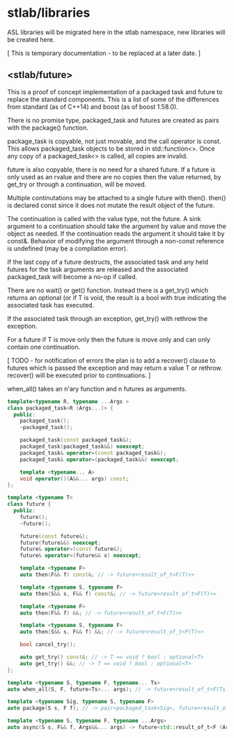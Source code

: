 # stlab/libraries

ASL libraries will be migrated here in the stlab namespace, new libraries will be created here.

[ This is temporary documentation - to be replaced at a later date. ]

## <stlab/future>

This is a proof of concept implementation of a packaged task and future to replace the standard components. This is a list of some of the differences from standard (as of C++14) and boost (as of boost 1.58.0).

There is no promise type, packaged_task and futures are created as pairs with the package() function.

package_task is copyable, not just movable, and the call operator is const. This allows packaged_task objects to be
stored in std::function<>. Once any copy of a packaged_task<> is called, all copies are invalid.

future is also copyable, there is no need for a shared future. If a future is only used as an rvalue and there are no copies then the value returned, by get_try or through a continuation, will be moved.

Multiple continutations may be attached to a single future with then(). then() is declared const since it does not mutate the result object of the future.

The continuation is called with the value type, not the future. A sink argument to a continuation should take the argument by value and move the object as needed. If the continuation reads the argument it should take it by const&. Behavior of modifying the argument through a non-const reference is undefined (may be a compliation error).

If the last copy of a future destructs, the associated task and any held futures for the task arguments are released and the associated packaged_task will become a no-op if called.

There are no wait() or get() function. Instead there is a get_try() which returns an optional<T> (or if T is void, the result is a bool with true indicating the associated task has executed.

If the associated task through an exception, get_try() with rethrow the exception.

For a future<T> if T is move only then the future is move only and can only contain one continuation.

[ TODO - for notification of errors the plan is to add a recover() clause to futures which is passed the exception and may return a value T or rethrow. recover() will be executed prior to continuations. ]

when_all() takes an n'ary function and n futures as arguments.



```c++
template<typename R, typename ...Args >
class packaged_task<R (Args...)> {
  public:
    packaged_task();
    ~packaged_task();

    packaged_task(const packaged_task&);
    packaged_task(packaged_task&&) noexcept;
    packaged_task& operator=(const packaged_task&);
    packaged_task& operator=(packaged_task&&) noexcept;

    template <typename... A>
    void operator()(A&&... args) const;
};

template <typename T>
class future {
  public:
    future();
    ~future();

    future(const future&);
    future(future&&) noexcept;
    future& operator=(const future&);
    future& operator=(future&& x) noexcept;

    template <typename F>
    auto then(F&& f) const&; // -> future<result_of_t<F(T)>>

    template <typename S, typename F>
    auto then(S&& s, F&& f) const&; // -> future<result_of_t<F(T)>>

    template <typename F>
    auto then(F&& f) &&; // -> future<result_of_t<F(T)>>

    template <typename S, typename F>
    auto then(S&& s, F&& f) &&; // -> future<result_of_t<F(T)>>

    bool cancel_try();

    auto get_try() const&; // -> T == void ? bool : optional<T>
    auto get_try() &&; // -> T == void ? bool : optional<T>
};

template <typename S, typename F, typename... Ts>
auto when_all(S, F, future<Ts>... args); // -> future<result_of_t<F(Ts...>>

template <typename Sig, typename S, typename F>
auto package(S s, F f); // -> pair<packaged_task<Sig>, future<result_of_t<Sig>>>;

template <typename S, typename F, typename ...Args>
auto async(S s, F&& f, Args&&... args) -> future<std::result_of_t<F (Args...)>>
```
